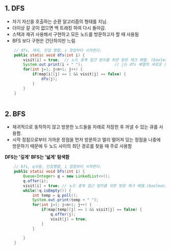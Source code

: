 ## 1. DFS
- 자기 자신을 호출하는 순환 알고리즘의 형태를 지님.
- 더이상 갈 곳이 없으면 백 트래킹 하여 다시 돌아감.
- 스택과 재귀 사용해서 구현하고 모든 노드를 방문하고자 할 때 사용됨
- BFS 보다 구현은 간단하지만 느림


```java
	// dfs, 재귀, 인접 행렬, i 정점부터 시작한다.    
    public static void dfs(int i) {		
        visit[i] = true;  // 노드 중복 접근 방지를 위한 방문 체크 배열. (boolean)		
        System.out.print(i + " ");		        // j는 dfs 배열의 새로운 분기를(int)		
        for(int j=1; j<n+1; j++) {  			
            if(map[i][j] == 1 && visit[j] == false) {				
                dfs(j);			
            }		
        }	
    }
    
```

## 2. BFS
- 재귀적으로 동작하지 않고 방문한 노드들을 차례로 저장한 후 꺼낼 수 있는 큐를 사용함.
- 시작 정점으로부터 가까운 정점을 먼저 방문하고 멀리 떨어져 있는 정점을 나중에 방문하기 때문에 두 노드 사이의 최단 경로를 찾을 때 주로 사용함

**DFS는 '깊게' BFS는 '넓게' 탐색함**

```java
	// bfs, q사용, 인접행렬, i 정점부터 시작한다.	
    public static void bfs(int i) {		
        Queue<Integer> q = new LinkedList<>();		
        q.offer(i);		
        visit[i] = true; // 노드 중복 접근 방지를 위한 방문 체크 배열.(boolean)				
        while(!q.isEmpty()) {			
            int temp = q.poll();			
            System.out.print(temp + " ");			
            for(int j=1; j<n+1; j++) {				
                if(map[temp][j] == 1 && visit[j] == false) {					
                    q.offer(j);					
                    visit[j] = true;				
                }			
            }
                    		
        }	
    }

```